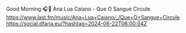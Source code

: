 Good Morning 🎧🎵 Ana Lua Caiano - Que O Sangue Circule  https://www.last.fm/music/Ana+Lua+Caiano/_/Que+O+Sangue+Circule https://social.dfaria.eu/?hashtag=2024-06-22T06:00:04Z